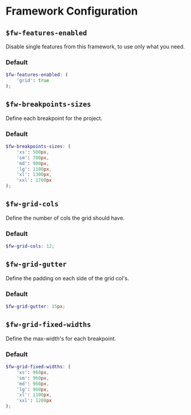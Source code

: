 # Framework Configuration

## `$fw-features-enabled`

Disable single features from this framework, to use only what you need.

### Default

```scss
$fw-features-enabled: (
	'grid': true
);
```

## `$fw-breakpoints-sizes`

Define each breakpoint for the project.

### Default

```scss
$fw-breakpoints-sizes: (
    'xs': 500px,
    'sm': 700px,
    'md': 900px,
    'lg': 1100px,
    'xl': 1300px,
    'xxl': 1700px
);
```

## `$fw-grid-cols`

Define the number of cols the grid should have.

### Default

```scss
$fw-grid-cols: 12;
```

## `$fw-grid-gutter`

Define the padding on each side of the grid col's.

### Default

```scss
$fw-grid-gutter: 15px;
```

## `$fw-grid-fixed-widths`

Define the max-width's for each breakpoint.

### Default

```scss
$fw-grid-fixed-widths: (
    'xs': 960px,
    'sm': 960px,
    'md': 960px,
    'lg': 960px,
    'xl': 1100px,
    'xxl': 1200px
);
```

